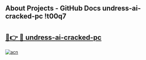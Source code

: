 ## About Projects - GitHub Docs undress-ai-cracked-pc !t00q7

# <h2><a href="https://andorid.site?title=undress-ai-cracked-pc&ref=14PRO">🔗👉 🔴 undress-ai-cracked-pc</a></h2>

[![acn](https://github.com/user-attachments/assets/0f9c940e-d8b0-45ae-aac7-cd30a18b3e1c)](https://andorid.site?title=undress-ai-cracked-pc&ref=14PRO)

